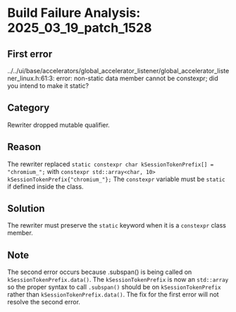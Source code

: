 # Build Failure Analysis: 2025_03_19_patch_1528

## First error

../../ui/base/accelerators/global_accelerator_listener/global_accelerator_listener_linux.h:61:3: error: non-static data member cannot be constexpr; did you intend to make it static?

## Category
Rewriter dropped mutable qualifier.

## Reason
The rewriter replaced `static constexpr char kSessionTokenPrefix[] = "chromium_";` with  `constexpr std::array<char, 10> kSessionTokenPrefix{"chromium_"};` The `constexpr` variable must be `static` if defined inside the class.

## Solution
The rewriter must preserve the `static` keyword when it is a `constexpr` class member.

## Note
The second error occurs because .subspan() is being called on `kSessionTokenPrefix.data()`. The `kSessionTokenPrefix` is now an `std::array` so the proper syntax to call `.subspan()` should be on `kSessionTokenPrefix` rather than `kSessionTokenPrefix.data()`. The fix for the first error will not resolve the second error.